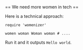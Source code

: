 == We need more women in tech ==

Here is a technical approach:


    require 'womenizer'

    women woman Woman woman # ....

Run it and it outputs `Hello world`.
